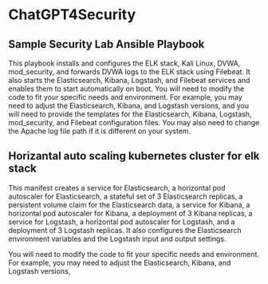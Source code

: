 # ChatGPT4Security

## Sample Security Lab Ansible Playbook

This playbook installs and configures the ELK stack, Kali Linux, DVWA, mod_security, and forwards DVWA logs to the ELK stack using Filebeat. It also starts the Elasticsearch, Kibana, Logstash, and Filebeat services and enables them to start automatically on boot.
You will need to modify the code to fit your specific needs and environment. For example, you may need to adjust the Elasticsearch, Kibana, and Logstash versions, and you will need to provide the templates for the Elasticsearch, Kibana, Logstash, mod_security, and Filebeat configuration files. You may also need to change the Apache log file path if it is different on your system.

## Horizantal auto scaling kubernetes cluster for elk stack 
This manifest creates a service for Elasticsearch, a horizontal pod autoscaler for Elasticsearch, a stateful set of 3 Elasticsearch replicas, a persistent volume claim for the Elasticsearch data, a service for Kibana, a horizontal pod autoscaler for Kibana, a deployment of 3 Kibana replicas, a service for Logstash, a horizontal pod autoscaler for Logstash, and a deployment of 3 Logstash replicas. It also configures the Elasticsearch environment variables and the Logstash input and output settings.

You will need to modify the code to fit your specific needs and environment. For example, you may need to adjust the Elasticsearch, Kibana, and Logstash versions,
